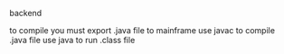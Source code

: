 backend

to compile you must export .java file to mainframe
use javac to compile .java file
use java to run .class file
